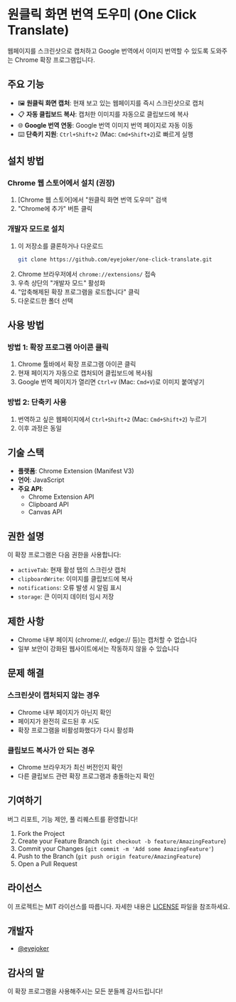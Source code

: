 # 원클릭 화면 번역 도우미 (One Click Translate)

웹페이지를 스크린샷으로 캡처하고 Google 번역에서 이미지 번역할 수 있도록 도와주는 Chrome 확장 프로그램입니다.

## 주요 기능

- 🖼️ **원클릭 화면 캡처**: 현재 보고 있는 웹페이지를 즉시 스크린샷으로 캡처
- 📋 **자동 클립보드 복사**: 캡처한 이미지를 자동으로 클립보드에 복사
- 🌐 **Google 번역 연동**: Google 번역 이미지 번역 페이지로 자동 이동
- ⌨️ **단축키 지원**: `Ctrl+Shift+2` (Mac: `Cmd+Shift+2`)로 빠르게 실행

## 설치 방법

### Chrome 웹 스토어에서 설치 (권장)
1. [Chrome 웹 스토어]에서 "원클릭 화면 번역 도우미" 검색
2. "Chrome에 추가" 버튼 클릭

### 개발자 모드로 설치
1. 이 저장소를 클론하거나 다운로드
   ```bash
   git clone https://github.com/eyejoker/one-click-translate.git
   ```
2. Chrome 브라우저에서 `chrome://extensions/` 접속
3. 우측 상단의 "개발자 모드" 활성화
4. "압축해제된 확장 프로그램을 로드합니다" 클릭
5. 다운로드한 폴더 선택

## 사용 방법

### 방법 1: 확장 프로그램 아이콘 클릭
1. Chrome 툴바에서 확장 프로그램 아이콘 클릭
2. 현재 페이지가 자동으로 캡처되어 클립보드에 복사됨
3. Google 번역 페이지가 열리면 `Ctrl+V` (Mac: `Cmd+V`)로 이미지 붙여넣기

### 방법 2: 단축키 사용
1. 번역하고 싶은 웹페이지에서 `Ctrl+Shift+2` (Mac: `Cmd+Shift+2`) 누르기
2. 이후 과정은 동일

## 기술 스택

- **플랫폼**: Chrome Extension (Manifest V3)
- **언어**: JavaScript
- **주요 API**: 
  - Chrome Extension API
  - Clipboard API
  - Canvas API

## 권한 설명

이 확장 프로그램은 다음 권한을 사용합니다:

- `activeTab`: 현재 활성 탭의 스크린샷 캡처
- `clipboardWrite`: 이미지를 클립보드에 복사
- `notifications`: 오류 발생 시 알림 표시
- `storage`: 큰 이미지 데이터 임시 저장

## 제한 사항

- Chrome 내부 페이지 (chrome://, edge:// 등)는 캡처할 수 없습니다
- 일부 보안이 강화된 웹사이트에서는 작동하지 않을 수 있습니다

## 문제 해결

### 스크린샷이 캡처되지 않는 경우
- Chrome 내부 페이지가 아닌지 확인
- 페이지가 완전히 로드된 후 시도
- 확장 프로그램을 비활성화했다가 다시 활성화

### 클립보드 복사가 안 되는 경우
- Chrome 브라우저가 최신 버전인지 확인
- 다른 클립보드 관련 확장 프로그램과 충돌하는지 확인

## 기여하기

버그 리포트, 기능 제안, 풀 리퀘스트를 환영합니다!

1. Fork the Project
2. Create your Feature Branch (`git checkout -b feature/AmazingFeature`)
3. Commit your Changes (`git commit -m 'Add some AmazingFeature'`)
4. Push to the Branch (`git push origin feature/AmazingFeature`)
5. Open a Pull Request

## 라이선스

이 프로젝트는 MIT 라이선스를 따릅니다. 자세한 내용은 [LICENSE](LICENSE) 파일을 참조하세요.

## 개발자

- [@eyejoker](https://github.com/eyejoker)

## 감사의 말

이 확장 프로그램을 사용해주시는 모든 분들께 감사드립니다!